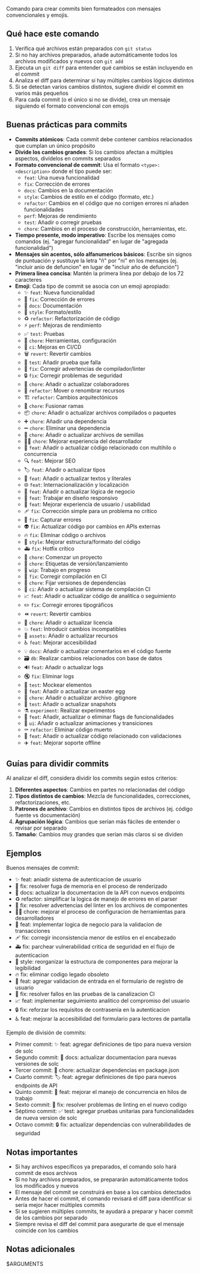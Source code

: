 Comando para crear commits bien formateados con mensajes convencionales y emojis.

## Qué hace este comando

1. Verifica qué archivos están preparados con `git status`
2. Si no hay archivos preparados, añade automáticamente todos los archivos modificados y nuevos con `git add`
3. Ejecuta un `git diff` para entender qué cambios se están incluyendo en el commit
4. Analiza el diff para determinar si hay múltiples cambios lógicos distintos
5. Si se detectan varios cambios distintos, sugiere dividir el commit en varios más pequeños
6. Para cada commit (o el único si no se divide), crea un mensaje siguiendo el formato convencional con emojis

## Buenas prácticas para commits

- **Commits atómicos**: Cada commit debe contener cambios relacionados que cumplan un único propósito
- **Divide los cambios grandes**: Si los cambios afectan a múltiples aspectos, divídelos en commits separados
- **Formato convencional de commit**: Usa el formato `<type>: <description>` donde el tipo puede ser:
  - `feat`: Una nueva funcionalidad
  - `fix`: Corrección de errores
  - `docs`: Cambios en la documentación
  - `style`: Cambios de estilo en el código (formato, etc.)
  - `refactor`: Cambios en el código que no corrigen errores ni añaden funcionalidades
  - `perf`: Mejoras de rendimiento
  - `test`: Añadir o corregir pruebas
  - `chore`: Cambios en el proceso de construcción, herramientas, etc.
- **Tiempo presente, modo imperativo**: Escribe los mensajes como comandos (ej. "agregar funcionalidad" en lugar de "agregada funcionalidad")
- **Mensajes sin acentos, sólo alfanumericos básicos**: Escribe sin signos de puntuación y sustituye la letra "ñ" por "ni" en los mensajes (ej. "incluir anio de defuncion" en lugar de "incluir año de defunción")
- **Primera línea concisa**: Mantén la primera línea por debajo de los 72 caracteres
- **Emoji**: Cada tipo de commit se asocia con un emoji apropiado:
  - ✨ `feat`: Nueva funcionalidad  
  - 🐛 `fix`: Corrección de errores  
  - 📝 `docs`: Documentación  
  - 💄 `style`: Formato/estilo  
  - ♻️ `refactor`: Refactorización de código  
  - ⚡️ `perf`: Mejoras de rendimiento  
  - ✅ `test`: Pruebas  
  - 🔧 `chore`: Herramientas, configuración  
  - 🚀 `ci`: Mejoras en CI/CD  
  - 🗑️ `revert`: Revertir cambios  
  - 🧪 `test`: Añadir prueba que falla  
  - 🚨 `fix`: Corregir advertencias de compilador/linter  
  - 🔒️ `fix`: Corregir problemas de seguridad  
  - 👥 `chore`: Añadir o actualizar colaboradores  
  - 🚚 `refactor`: Mover o renombrar recursos  
  - 🏗️ `refactor`: Cambios arquitectónicos  
  - 🔀 `chore`: Fusionar ramas  
  - 📦️ `chore`: Añadir o actualizar archivos compilados o paquetes  
  - ➕ `chore`: Añadir una dependencia  
  - ➖ `chore`: Eliminar una dependencia  
  - 🌱 `chore`: Añadir o actualizar archivos de semillas  
  - 🧑‍💻 `chore`: Mejorar experiencia del desarrollador  
  - 🧵 `feat`: Añadir o actualizar código relacionado con multihilo o concurrencia  
  - 🔍️ `feat`: Mejorar SEO  
  - 🏷️ `feat`: Añadir o actualizar tipos  
  - 💬 `feat`: Añadir o actualizar textos y literales  
  - 🌐 `feat`: Internacionalización y localización  
  - 👔 `feat`: Añadir o actualizar lógica de negocio  
  - 📱 `feat`: Trabajar en diseño responsivo  
  - 🚸 `feat`: Mejorar experiencia de usuario / usabilidad  
  - 🩹 `fix`: Corrección simple para un problema no crítico  
  - 🥅 `fix`: Capturar errores  
  - 👽️ `fix`: Actualizar código por cambios en APIs externas  
  - 🔥 `fix`: Eliminar código o archivos  
  - 🎨 `style`: Mejorar estructura/formato del código  
  - 🚑️ `fix`: Hotfix crítico  
  - 🎉 `chore`: Comenzar un proyecto  
  - 🔖 `chore`: Etiquetas de versión/lanzamiento  
  - 🚧 `wip`: Trabajo en progreso  
  - 💚 `fix`: Corregir compilación en CI  
  - 📌 `chore`: Fijar versiones de dependencias  
  - 👷 `ci`: Añadir o actualizar sistema de compilación CI  
  - 📈 `feat`: Añadir o actualizar código de analítica o seguimiento  
  - ✏️ `fix`: Corregir errores tipográficos  
  - ⏪️ `revert`: Revertir cambios  
  - 📄 `chore`: Añadir o actualizar licencia  
  - 💥 `feat`: Introducir cambios incompatibles  
  - 🍱 `assets`: Añadir o actualizar recursos  
  - ♿️ `feat`: Mejorar accesibilidad  
  - 💡 `docs`: Añadir o actualizar comentarios en el código fuente  
  - 🗃️ `db`: Realizar cambios relacionados con base de datos  
  - 🔊 `feat`: Añadir o actualizar logs  
  - 🔇 `fix`: Eliminar logs  
  - 🤡 `test`: Mockear elementos  
  - 🥚 `feat`: Añadir o actualizar un easter egg  
  - 🙈 `chore`: Añadir o actualizar archivo .gitignore  
  - 📸 `test`: Añadir o actualizar snapshots  
  - ⚗️ `experiment`: Realizar experimentos  
  - 🚩 `feat`: Añadir, actualizar o eliminar flags de funcionalidades  
  - 💫 `ui`: Añadir o actualizar animaciones y transiciones  
  - ⚰️ `refactor`: Eliminar código muerto  
  - 🦺 `feat`: Añadir o actualizar código relacionado con validaciones  
  - ✈️ `feat`: Mejorar soporte offline

## Guías para dividir commits

Al analizar el diff, considera dividir los commits según estos criterios:

1. **Diferentes aspectos**: Cambios en partes no relacionadas del código
2. **Tipos distintos de cambios**: Mezcla de funcionalidades, correcciones, refactorizaciones, etc.
3. **Patrones de archivo**: Cambios en distintos tipos de archivos (ej. código fuente vs documentación)
4. **Agrupación lógica**: Cambios que serían más fáciles de entender o revisar por separado
5. **Tamaño**: Cambios muy grandes que serían más claros si se dividen

## Ejemplos

Buenos mensajes de commit:
- ✨ feat: aniadir sistema de autenticacion de usuario
- 🐛 fix: resolver fuga de memoria en el proceso de renderizado
- 📝 docs: actualizar la documentacion de la API con nuevos endpoints
- ♻️ refactor: simplificar la logica de manejo de errores en el parser
- 🚨 fix: resolver advertencias del linter en los archivos de componentes
- 🧑‍💻 chore: mejorar el proceso de configuracion de herramientas para desarrolladores
- 👔 feat: implementar logica de negocio para la validacion de transacciones
- 🩹 fix: corregir inconsistencia menor de estilos en el encabezado
- 🚑️ fix: parchear vulnerabilidad critica de seguridad en el flujo de autenticacion
- 🎨 style: reorganizar la estructura de componentes para mejorar la legibilidad
- 🔥 fix: eliminar codigo legado obsoleto
- 🦺 feat: agregar validacion de entrada en el formulario de registro de usuario
- 💚 fix: resolver fallos en las pruebas de la canalizacion CI
- 📈 feat: implementar seguimiento analitico del compromiso del usuario
- 🔒️ fix: reforzar los requisitos de contrasenia en la autenticacion
- ♿️ feat: mejorar la accesibilidad del formulario para lectores de pantalla

Ejemplo de división de commits:
- Primer commit: ✨ feat: agregar definiciones de tipo para nueva version de solc  
- Segundo commit: 📝 docs: actualizar documentacion para nuevas versiones de solc  
- Tercer commit: 🔧 chore: actualizar dependencias en package.json  
- Cuarto commit: 🏷️ feat: agregar definiciones de tipo para nuevos endpoints de API  
- Quinto commit: 🧵 feat: mejorar el manejo de concurrencia en hilos de trabajo  
- Sexto commit: 🚨 fix: resolver problemas de linting en el nuevo codigo  
- Séptimo commit: ✅ test: agregar pruebas unitarias para funcionalidades de nueva version de solc  
- Octavo commit: 🔒️ fix: actualizar dependencias con vulnerabilidades de seguridad


## Notas importantes

- Si hay archivos específicos ya preparados, el comando solo hará commit de esos archivos
- Si no hay archivos preparados, se prepararán automáticamente todos los modificados y nuevos
- El mensaje del commit se construirá en base a los cambios detectados
- Antes de hacer el commit, el comando revisará el diff para identificar si sería mejor hacer múltiples commits
- Si se sugieren múltiples commits, te ayudará a preparar y hacer commit de los cambios por separado
- Siempre revisa el diff del commit para asegurarte de que el mensaje coincide con los cambios

## Notas adicionales

$ARGUMENTS